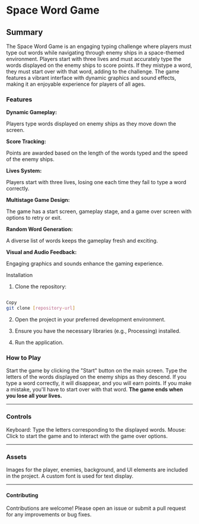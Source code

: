 # Space Word Game

## Summary
The Space Word Game is an engaging typing challenge where players must type out words while navigating through enemy ships in a space-themed environment. Players start with three lives and must accurately type the words displayed on the enemy ships to score points. If they mistype a word, they must start over with that word, adding to the challenge. The game features a vibrant interface with dynamic graphics and sound effects, making it an enjoyable experience for players of all ages.

### Features

**Dynamic Gameplay:**

Players type words displayed on enemy ships as they move down the screen.

**Score Tracking:** 

Points are awarded based on the length of the words typed and the speed of the enemy ships.

**Lives System:** 

Players start with three lives, losing one each time they fail to type a word correctly.

**Multistage Game Design:** 

The game has a start screen, gameplay stage, and a game over screen with options to retry or exit.

**Random Word Generation:** 

A diverse list of words keeps the gameplay fresh and exciting.

**Visual and Audio Feedback:**

Engaging graphics and sounds enhance the gaming experience.

Installation

1. Clone the repository:

```bash

Copy
git clone [repository-url]
```

2. Open the project in your preferred development environment.

3. Ensure you have the necessary libraries (e.g., Processing) installed.

4. Run the application.

### How to Play

Start the game by clicking the "Start" button on the main screen.
Type the letters of the words displayed on the enemy ships as they descend.
If you type a word correctly, it will disappear, and you will earn points.
If you make a mistake, you'll have to start over with that word.
**The game ends when you lose all your lives.**

---

### Controls

Keyboard: Type the letters corresponding to the displayed words.
Mouse: Click to start the game and to interact with the game over options.

--- 

### Assets

Images for the player, enemies, background, and UI elements are included in the project.
A custom font is used for text display.

---

#### Contributing

Contributions are welcome! Please open an issue or submit a pull request for any improvements or bug fixes.
